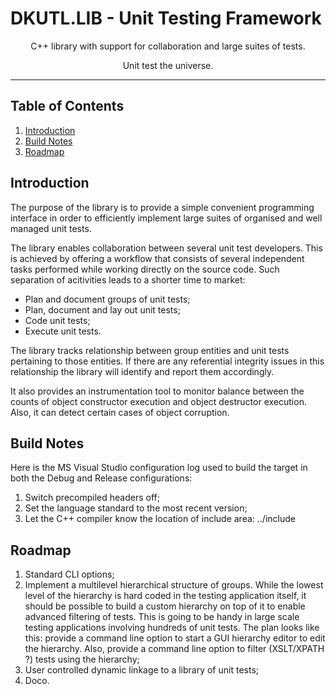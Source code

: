 # DKUTL.LIB - Unit Testing Framework
<p align="center">C++ library with support for collaboration and large suites of tests.</p><p align="center">Unit test the universe.</p>


___

## Table of Contents
1. [Introduction](#introduction)
2. [Build Notes](#build-notes)
3. [Roadmap](#roadmap)

## Introduction

The purpose of the library is to provide a simple convenient programming interface in order to efficiently implement large suites of organised and well managed unit tests.

The library enables collaboration between several unit test developers. This is achieved by offering a workflow that consists of several independent tasks performed while working directly on the source code. Such separation of acitivities leads to a shorter time to market:
 - Plan and document groups of unit tests;
 - Plan, document and lay out unit tests;
 - Code unit tests;
 - Execute unit tests.

The library tracks relationship between group entities and unit tests pertaining to those entities. If there are any referential integrity issues in this relationship the library will identify and report them accordingly. 

It also provides an instrumentation tool to monitor balance between the counts of object constructor execution and object destructor execution. Also, it can detect certain cases of object corruption.

## Build Notes

Here is the MS Visual Studio configuration log used to build the target in both the Debug and Release configurations:
1. Switch precompiled headers off;
2. Set the language standard to the most recent version;
3. Let the C++ compiler know the location of include area: ../include

## Roadmap

1. Standard CLI options;
2. Implement a multilevel hierarchical structure of groups. While the lowest level of the hierarchy is hard coded in the testing application itself, it should be possible to build a custom hierarchy on top of it to enable advanced filtering of tests. This is going to be handy in large scale testing applications involving hundreds of unit tests. The plan looks like this: provide a command line option to start a GUI hierarchy editor to edit the hierarchy. Also, provide a command line option to filter (XSLT/XPATH ?) tests using the hierarchy;
3. User controlled dynamic linkage to a library of unit tests;
4. Doco.
